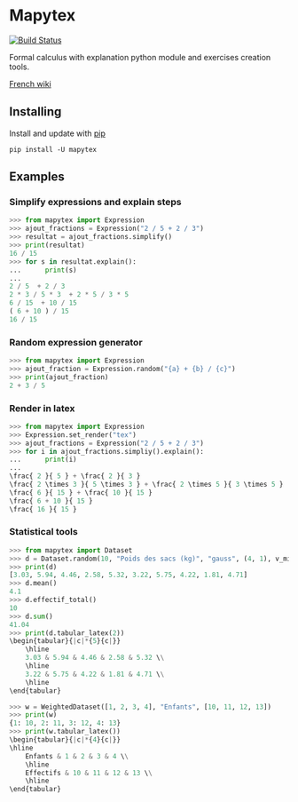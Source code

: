 # Mapytex
[![Build Status](https://drone.opytex.org/api/badges/lafrite/Mapytex/status.svg)](https://drone.opytex.org/lafrite/Mapytex)

Formal calculus with explanation python module and exercises creation tools.

[French wiki](https://opytex.org/pymath)

## Installing

Install and update with [pip](pypi.org)

```
pip install -U mapytex
```

## Examples

### Simplify expressions and explain steps

``` python
>>> from mapytex import Expression
>>> ajout_fractions = Expression("2 / 5 + 2 / 3")
>>> resultat = ajout_fractions.simplify()
>>> print(resultat)
16 / 15 
>>> for s in resultat.explain():
...      print(s)
...
2 / 5  + 2 / 3 
2 * 3 / 5 * 3  + 2 * 5 / 3 * 5 
6 / 15  + 10 / 15 
( 6 + 10 ) / 15 
16 / 15 
```

### Random expression generator

``` python
>>> from mapytex import Expression
>>> ajout_fraction = Expression.random("{a} + {b} / {c}")
>>> print(ajout_fraction)
2 + 3 / 5 
```

### Render in latex

``` python
>>> from mapytex import Expression
>>> Expression.set_render("tex")
>>> ajout_fractions = Expression("2 / 5 + 2 / 3")
>>> for i in ajout_fractions.simpliy().explain():
...      print(i)
...
\frac{ 2 }{ 5 } + \frac{ 2 }{ 3 }
\frac{ 2 \times 3 }{ 5 \times 3 } + \frac{ 2 \times 5 }{ 3 \times 5 }
\frac{ 6 }{ 15 } + \frac{ 10 }{ 15 }
\frac{ 6 + 10 }{ 15 }
\frac{ 16 }{ 15 }
```

### Statistical tools

``` python
>>> from mapytex import Dataset
>>> d = Dataset.random(10, "Poids des sacs (kg)", "gauss", (4, 1), v_min=1)
>>> print(d)
[3.03, 5.94, 4.46, 2.58, 5.32, 3.22, 5.75, 4.22, 1.81, 4.71]
>>> d.mean()
4.1
>>> d.effectif_total()
10
>>> d.sum()
41.04
>>> print(d.tabular_latex(2))
\begin{tabular}{|c|*{5}{c|}}
    \hline
    3.03 & 5.94 & 4.46 & 2.58 & 5.32 \\
    \hline
    3.22 & 5.75 & 4.22 & 1.81 & 4.71 \\
    \hline
\end{tabular}

>>> w = WeightedDataset([1, 2, 3, 4], "Enfants", [10, 11, 12, 13])
>>> print(w)
{1: 10, 2: 11, 3: 12, 4: 13}
>>> print(w.tabular_latex())
\begin{tabular}{|c|*{4}{c|}}
\hline
    Enfants & 1 & 2 & 3 & 4 \\
    \hline
    Effectifs & 10 & 11 & 12 & 13 \\
    \hline
\end{tabular}
```
